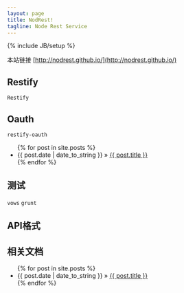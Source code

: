 ```yaml
---
layout: page
title: NodRest!
tagline: Node Rest Service
---
```

{% include JB/setup %}

本站链接 [http://nodrest.github.io/](http://nodrest.github.io/)

## Restify

`Restify`

    
## Oauth

`restify-oauth`

<ul class="posts">
  {% for post in site.posts %}
    <li><span>{{ post.date | date_to_string }}</span> &raquo; <a href="{{ BASE_PATH }}{{ post.url }}">{{ post.title }}</a></li>
  {% endfor %}
</ul>

## 测试

`vows` `grunt`

## API格式

## 相关文档

<ul class="posts">
  {% for post in site.posts %}
    <li><span>{{ post.date | date_to_string }}</span> &raquo; <a href="{{ BASE_PATH }}{{ post.url }}">{{ post.title }}</a></li>
  {% endfor %}
</ul>
